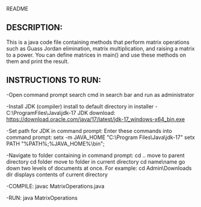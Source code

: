README

DESCRIPTION:
-------------------------
This is a java code file containing methods that perform matrix operations such as Guass Jordan elimination, matrix multiplication, and raising a matrix to a power. You can define matrices in main() and use these methods on them and print the result.


INSTRUCTIONS TO RUN:
-------------------------
-Open command prompt 
   search cmd in search bar and run as administrator

 -Install JDK (compiler) 
   install to default directory in installer - C:\ProgramFiles\Java\jdk-17
   JDK download: 
   https://download.oracle.com/java/17/latest/jdk-17_windows-x64_bin.exe

 -Set path for JDK in command prompt:
   Enter these commands into command prompt:
    setx -m JAVA_HOME "C:\Program Files\Java\jdk-17"
    setx PATH "%PATH%;%JAVA_HOME%\bin";

 -Navigate to folder containing in command prompt:
   cd ..             move to parent directory
   cd folder         move to folder in current directory 
   cd name\name      go down two levels of documents at once. For example: cd Admin\Downloads
   dir               displays contents of current directory

 -COMPILE:
   javac MatrixOperations.java

 -RUN:
   java MatrixOperations
